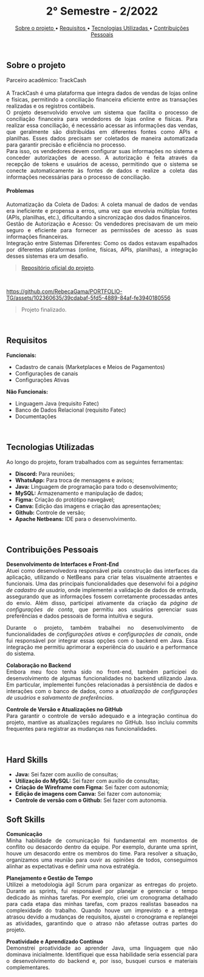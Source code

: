 <h1 align="center"> 2° Semestre - 2/2022 </h1>
<p align="center">
  <a href ="#sobre-o-projeto"> Sobre o projeto  </a>  • 
  <a href ="#requisitos"> Requisitos </a>  • 
  <a href ="#tecnologias-utilizadas"> Tecnologias Utilizadas </a>  •
  <a href ="#contribuições-pessoais"> Contribuições Pessoais </a>  
</p>

<br>

## Sobre o projeto 

<div align="justify">
  Parceiro acadêmico: TrackCash
  <br><br>
    A TrackCash é uma plataforma que integra dados de vendas de lojas online e físicas, permitindo a conciliação financeira    eficiente entre as transações realizadas e os registros contábeis.
    <br>
  O projeto desenvolvido envolve um sistema que facilita o processo de conciliação financeira para vendedores de lojas       online e físicas. Para realizar essa conciliação, é necessário acessar as informações das vendas, que geralmente são         distribuídas em diferentes fontes como APIs e planilhas. Esses dados precisam ser coletados de maneira automatizada para     garantir precisão e eficiência no processo. 
  <br>
    Para isso, os vendedores devem configurar suas informações no sistema e conceder autorizações de acesso. A autorização é   feita através da recepção de tokens e usuários de acesso, permitindo que o sistema se conecte automaticamente às fontes de   dados e realize a coleta das informações necessárias para o processo de conciliação.
  <br>
<div>

#### Problemas
  Automatização da Coleta de Dados: A coleta manual de dados de vendas era ineficiente e propensa a erros, uma vez que envolvia múltiplas fontes (APIs, planilhas, etc.), dificultando a sincronização dos dados financeiros.
  <br>
  Gestão de Autorização e Acesso: Os vendedores precisavam de um meio seguro e eficiente para fornecer as permissões de acesso às suas informações financeiras.
  <br>
  Integração entre Sistemas Diferentes: Como os dados estavam espalhados por diferentes plataformas (online, físicas, APIs, planilhas), a integração desses sistemas era um desafio.
  <br>
<div>

> [Repositório oficial do projeto](https://github.com/atomofatec/API-TRACKCASH).

<br>

https://github.com/RebecaGama/PORTFOLIO-TG/assets/102360635/39cdabaf-5fd5-4889-84af-fe3940180556

> Projeto finalizado.

<br>
  
## Requisitos 
 
**Funcionais:**<br>
  - Cadastro de canais (Marketplaces e Meios de Pagamentos)
  - Configurações de canais
  - Configurações Ativas

**Não Funcionais:**<br>
  - Linguagem Java (requisito Fatec)
  - Banco de Dados Relacional (requisito Fatec)
  - Documentações
  
<br>

## Tecnologias Utilizadas
Ao longo do projeto, foram trabalhados com as seguintes ferramentas:
<br>
  - **Discord:** Para reuniões;
  - **WhatsApp:** Para troca de mensagens e avisos;
  - **Java:** Linguagem de programação para todo o desenvolvimento;
  - **MySQL:** Armazenamento e manipulação de dados;
  - **Figma:** Criação do protótipo navegável;
  - **Canva:** Edição das imagens e criação das apresentações;
  - **Github:** Controle de versão;
  - **Apache Netbeans:** IDE para o desenvolvimento.
  
<br>

## Contribuições Pessoais
**Desenvolvimento de Interfaces e Front-End**  
Atuei como desenvolvedora responsável pela construção das interfaces da aplicação, utilizando o NetBeans para criar telas visualmente atraentes e funcionais. Uma das principais funcionalidades que desenvolvi foi a *página de cadastro de usuário*, onde implementei a validação de dados de entrada, assegurando que as informações fossem corretamente processadas antes do envio. Além disso, participei ativamente da criação da *página de configurações de conta*, que permitiu aos usuários gerenciar suas preferências e dados pessoais de forma intuitiva e segura.

Durante o projeto, também trabalhei no desenvolvimento de funcionalidades de *configurações ativas* e *configurações de canais*, onde fui responsável por integrar essas opções com o backend em Java. Essa integração me permitiu aprimorar a experiência do usuário e a performance do sistema.

**Colaboração no Backend**  
Embora meu foco tenha sido no front-end, também participei do desenvolvimento de algumas funcionalidades no backend utilizando Java. Em particular, implementei funções relacionadas à persistência de dados e interações com o banco de dados, como a *atualização de configurações de usuários* e *salvamento de preferências*.

**Controle de Versão e Atualizações no GitHub**  
Para garantir o controle de versão adequado e a integração contínua do projeto, mantive as atualizações regulares no GitHub. Isso incluiu commits frequentes para registrar as mudanças nas funcionalidades.

<br>

## Hard Skills
  - **Java:** Sei fazer com auxílio de consultas;
  - **Utilização do MySQL:** Sei fazer com auxílio de consultas; 
  - **Criação de Wireframe com Figma:** Sei fazer com autonomia;
  - **Edição de imagens com Canva:** Sei fazer com autonomia;
  - **Controle de versão com o Github:** Sei fazer com autonomia.

## Soft Skills
**Comunicação**  
Minha habilidade de comunicação foi fundamental em momentos de conflito ou desacordo dentro da equipe. Por exemplo, durante uma sprint, houve um desacordo entre os membros do time. Para resolver a situação, organizamos uma reunião para ouvir as opiniões de todos, conseguimos alinhar as expectativas e definir uma nova estratégia.

**Planejamento e Gestão de Tempo**  
Utilizei a metodologia ágil Scrum para organizar as entregas do projeto. Durante as sprints, fui responsável por planejar e gerenciar o tempo dedicado às minhas tarefas. Por exemplo, criei um cronograma detalhado para cada etapa das minhas tarefas, com prazos realistas baseados na complexidade do trabalho. Quando houve um imprevisto e a entrega atrasou devido a mudanças de requisitos, ajustei o cronograma e replanejei as atividades, garantindo que o atraso não afetasse outras partes do projeto.

**Proatividade e Aprendizado Contínuo**  
Demonstrei proatividade ao aprender Java, uma linguagem que não dominava inicialmente. Identifiquei que essa habilidade seria essencial para o desenvolvimento do backend e, por isso, busquei cursos e materiais complementares. <br>
